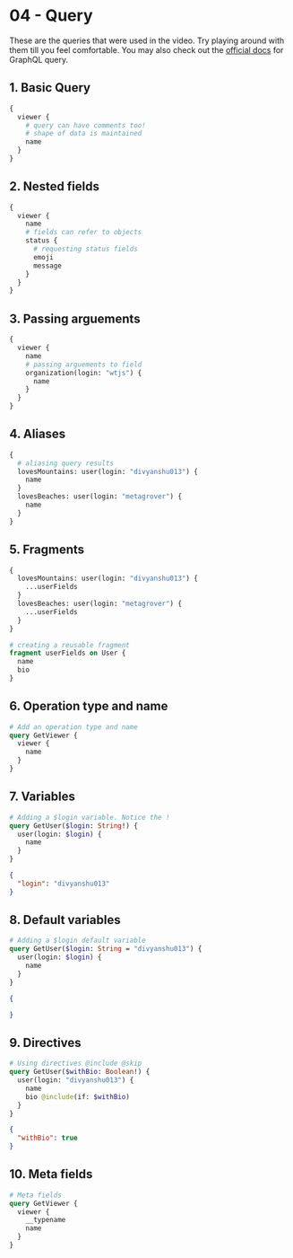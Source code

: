 # 04 - Query

These are the queries that were used in the video. Try playing around with them till you feel comfortable. You may also check out the [official docs](https://graphql.github.io/learn/queries/) for GraphQL query.

## 1. Basic Query

```graphql
{
  viewer {
    # query can have comments too!
    # shape of data is maintained
    name
  }
}
```

## 2. Nested fields

```graphql
{
  viewer {
    name
    # fields can refer to objects
    status {
      # requesting status fields
      emoji
      message
    }
  }
}
```

## 3. Passing arguements

```graphql
{
  viewer {
    name
    # passing arguements to field
    organization(login: "wtjs") {
      name
    }
  }
}
```

## 4. Aliases

```graphql
{
  # aliasing query results
  lovesMountains: user(login: "divyanshu013") {
    name
  }
  lovesBeaches: user(login: "metagrover") {
    name
  }
}
```

## 5. Fragments

```graphql
{
  lovesMountains: user(login: "divyanshu013") {
    ...userFields
  }
  lovesBeaches: user(login: "metagrover") {
    ...userFields
  }
}

# creating a reusable fragment
fragment userFields on User {
  name
  bio
}
```

## 6. Operation type and name

```graphql
# Add an operation type and name
query GetViewer {
  viewer {
    name
  }
}
```

## 7. Variables

```graphql
# Adding a $login variable. Notice the !
query GetUser($login: String!) {
  user(login: $login) {
    name
  }
}
```

```json
{
  "login": "divyanshu013"
}
```

## 8. Default variables

```graphql
# Adding a $login default variable
query GetUser($login: String = "divyanshu013") {
  user(login: $login) {
    name
  }
}
```

```json
{

}
```

## 9. Directives

```graphql
# Using directives @include @skip
query GetUser($withBio: Boolean!) {
  user(login: "divyanshu013") {
    name
    bio @include(if: $withBio)
  }
}
```

```json
{
  "withBio": true
}
```

## 10. Meta fields

```graphql
# Meta fields
query GetViewer {
  viewer {
    __typename
    name
  }
}
```
